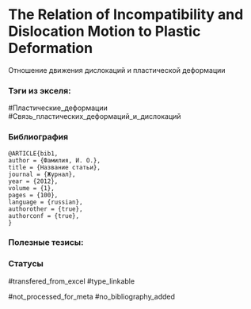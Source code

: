 # The Relation of Incompatibility and Dislocation Motion to Plastic Deformation

Отношение движения дислокаций и пластической деформации

### Тэги из экселя:
#Пластические_деформации
#Связь_пластических_деформаций_и_дислокаций

### Библиография
```
@ARTICLE{bib1,
author = {Фамилия, И. О.},
title = {Название статьи},
journal = {Журнал},
year = {2012},
volume = {1},
pages = {100},
language = {russian},
authorother = {true},
authorconf = {true},
}
```

### Полезные тезисы:

### Статусы
#transfered_from_excel 
#type_linkable 

#not_processed_for_meta
#no_bibliography_added